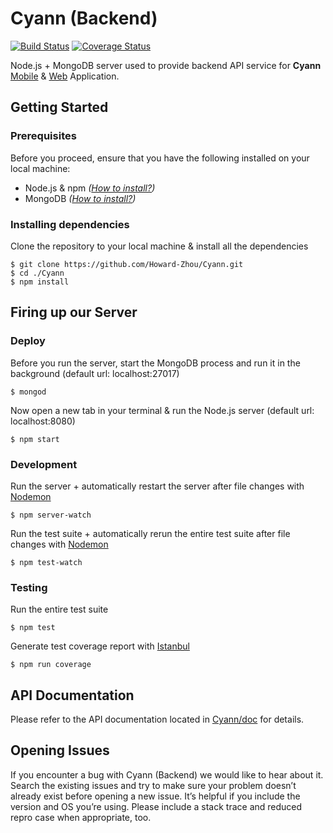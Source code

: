 # Cyann (Backend)
[![Build Status](https://travis-ci.org/Cyann-UBC/Cyann.svg?branch=master)](https://travis-ci.org/Cyann-UBC/Cyann)
[![Coverage Status](https://coveralls.io/repos/github/Cyann-UBC/Cyann/badge.svg?branch=master)](https://coveralls.io/github/Cyann-UBC/Cyann?branch=master)

Node.js + MongoDB server used to provide backend API service for **Cyann** [Mobile](https://github.com/Cyann-UBC/cyann_mobile) & [Web](https://github.com/Howard-Zhou/cyann_front) Application.

## Getting Started

### Prerequisites
Before you proceed, ensure that you have the following installed on your local machine:
- Node.js & npm *([How to install?](https://docs.npmjs.com/getting-started/installing-node))*
- MongoDB *([How to install?](https://docs.mongodb.com/v3.2/installation/))*

### Installing dependencies
Clone the repository to your local machine & install all the dependencies
```
$ git clone https://github.com/Howard-Zhou/Cyann.git
$ cd ./Cyann
$ npm install
```

## Firing up our Server

### Deploy
Before you run the server, start the MongoDB process and run it in the background (default url: localhost:27017)
``` 
$ mongod
```
Now open a new tab in your terminal & run the Node.js server (default url: localhost:8080)
```
$ npm start
```

### Development
Run the server + automatically restart the server after file changes with [Nodemon](https://github.com/remy/nodemon)
``` 
$ npm server-watch
```
Run the test suite + automatically rerun the entire test suite after file changes with [Nodemon](https://github.com/remy/nodemon)
```
$ npm test-watch
```

### Testing
Run the entire test suite
``` 
$ npm test
```
Generate test coverage report with [Istanbul](https://github.com/gotwarlost/istanbul)
```
$ npm run coverage
```

## API Documentation
Please refer to the API documentation located in [Cyann/doc](https://github.com/Cyann-UBC/Cyann/tree/master/docs) for details.

## Opening Issues
If you encounter a bug with Cyann (Backend) we would like to hear about it. Search the existing issues and try to make sure your problem doesn’t already exist before opening a new issue. It’s helpful if you include the version and OS you’re using. Please include a stack trace and reduced repro case when appropriate, too.
